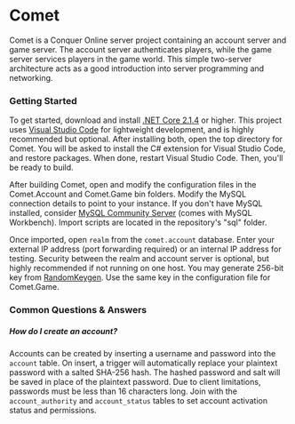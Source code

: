 # Comet
Comet is a Conquer Online server project containing an account server and game server. The account server authenticates players, while the game server services players in the game world. This simple two-server architecture acts as a good introduction into server programming and networking. 

### Getting Started
To get started, download and install [.NET Core 2.1.4](https://www.microsoft.com/net/download/dotnet-core/2.1) or higher. This project uses [Visual Studio Code](https://code.visualstudio.com/) for lightweight development, and is highly recommended but optional. After installing both, open the top directory for Comet. You will be asked to install the C# extension for Visual Studio Code, and restore packages. When done, restart Visual Studio Code. Then, you'll be ready to build.

After building Comet, open and modify the configuration files in the Comet.Account and Comet.Game bin folders. Modify the MySQL connection details to point to your instance. If you don't have MySQL installed, consider [MySQL Community Server](https://dev.mysql.com/downloads/mysql/) (comes with MySQL Workbench). Import scripts are located in the repository's "sql" folder.

Once imported, open `realm` from the `comet.account` database. Enter your external IP address (port forwarding required) or an internal IP address for testing. Security between the realm and account server is optional, but highly recommended if not running on one host. You may generate 256-bit key from [RandomKeygen](https://randomkeygen.com/). Use the same key in the configuration file for Comet.Game.

### Common Questions & Answers

##### How do I create an account?

Accounts can be created by inserting a username and password into the `account` table. On insert, a trigger will automatically replace your plaintext password with a salted SHA-256 hash. The hashed password and salt will be saved in place of the plaintext password. Due to client limitations, passwords must be less than 16 characters long. Join with the `account_authority` and `account_status` tables to set account activation status and permissions.
